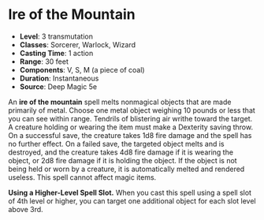# Ire of the Mountain

- **Level**: 3 transmutation
- **Classes**: Sorcerer, Warlock, Wizard
- **Casting Time**: 1 action
- **Range**: 30 feet
- **Components**: V, S, M (a piece of coal)
- **Duration**: Instantaneous
- **Source**: Deep Magic 5e

An **ire of the mountain** spell melts nonmagical objects that are made primarily of metal. Choose one metal object weighing 10 pounds or less that you can see within range. Tendrils of blistering air writhe toward the target. A creature holding or wearing the item must make a Dexterity saving throw. On a successful save, the creature takes 1d8 fire damage and the spell has no further effect. On a failed save, the targeted object melts and is destroyed, and the creature takes 4d8 fire damage if it is wearing the object, or 2d8 fire damage if it is holding the object. If the object is not being held or worn by a creature, it is automatically melted and rendered useless. This spell cannot affect magic items.

**Using a Higher-Level Spell Slot.** When you cast this spell using a spell slot of 4th level or higher, you can target one additional object for each slot level above 3rd.
